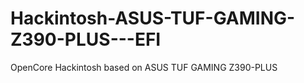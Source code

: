 # Hackintosh-ASUS-TUF-GAMING-Z390-PLUS---EFI
OpenCore Hackintosh based on ASUS TUF GAMING Z390-PLUS
